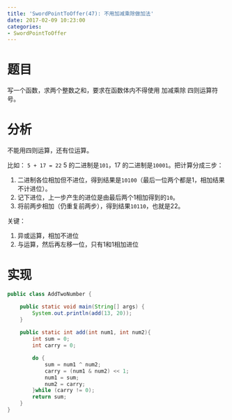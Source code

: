 ```yaml
---
title: 'SwordPointToOffer(47): 不用加减乘除做加法'
date: 2017-02-09 10:23:00
categories:
- SwordPointToOffer
---
```


# 题目
写一个函数，求两个整数之和，要求在函数体内不得使用 加减乘除 四则运算符号。

# 分析
不能用四则运算，还有位运算。

比如： `5 + 17 = 22`
5 的二进制是`101`，17 的二进制是`10001`。把计算分成三步：
1. 二进制各位相加但不进位，得到结果是`10100`（最后一位两个都是1，相加结果不计进位）。
2. 记下进位，上一步产生的进位是由最后两个1相加得到的`10`。
3. 将前两步相加（仍重复前两步），得到结果`10110`，也就是22。

关键：
1. 异或运算，相加不进位
2. 与运算，然后再左移一位，只有1和1相加进位

# 实现
```java
public class AddTwoNumber {

    public static void main(String[] args) {
        System.out.println(add(13, 20));
    }
    
    public static int add(int num1, int num2){
        int sum = 0;
        int carry = 0;

        do {
            sum = num1 ^ num2;
            carry = (num1 & num2) << 1;
            num1 = sum;
            num2 = carry;
        }while (carry != 0);
        return sum;
    }
}
```